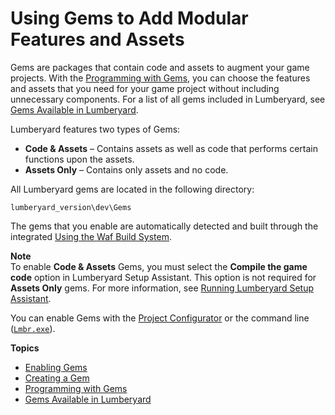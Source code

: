 # Using Gems to Add Modular Features and Assets<a name="gems-system-gems"></a>

Gems are packages that contain code and assets to augment your game projects\. With the [Programming with Gems](gems-system.md), you can choose the features and assets that you need for your game project without including unnecessary components\. For a list of all gems included in Lumberyard, see [Gems Available in Lumberyard](gems-system-ref.md)\.

Lumberyard features two types of Gems:
+ **Code & Assets** – Contains assets as well as code that performs certain functions upon the assets\.
+ **Assets Only** – Contains only assets and no code\.

All Lumberyard gems are located in the following directory: 

`lumberyard_version\dev\Gems`

The gems that you enable are automatically detected and built through the integrated [Using the Waf Build System](waf-intro.md)\.

**Note**  
To enable **Code & Assets** Gems, you must select the **Compile the game code** option in Lumberyard Setup Assistant\. This option is not required for **Assets Only** gems\. For more information, see [Running Lumberyard Setup Assistant](lumberyard-launcher-using.md)\.

You can enable Gems with the [Project Configurator](configurator-projects.md) or the command line \([`Lmbr.exe`](lmbr-exe.md)\)\.

**Topics**
+ [Enabling Gems](gems-system-using-project-configurator.md)
+ [Creating a Gem](gems-system-gems-creating.md)
+ [Programming with Gems](gems-system.md)
+ [Gems Available in Lumberyard](gems-system-ref.md)
